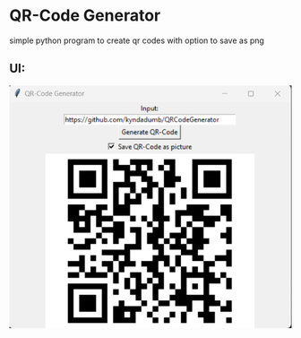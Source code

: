# QR-Code Generator

simple python program to create qr codes with option to save as png

## UI:
![ui.png](assets/UI.png)